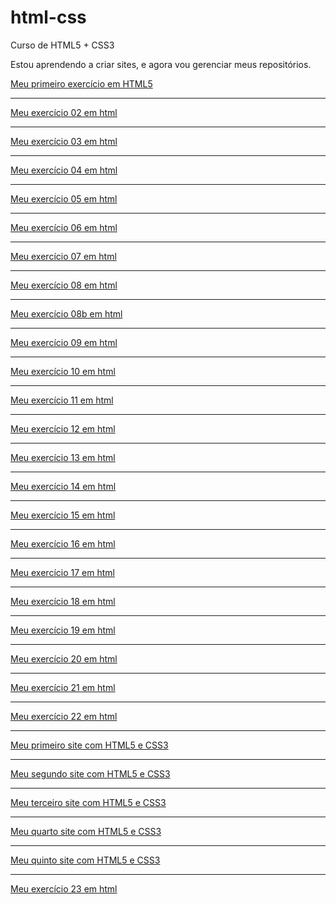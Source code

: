 # html-css
 Curso de HTML5 + CSS3

Estou aprendendo a criar sites, e agora vou gerenciar meus repositórios.

<a href="https://augustomedeiros13.github.io/html-css/exercícios/ex001/" target="_blank" rel="external">Meu primeiro exercício em HTML5</a>
<hr>
<a href="https://augustomedeiros13.github.io/html-css/exercícios/ex002/" target="_blank" rel="external">Meu exercício 02 em html</a>
<hr>
<a href="https://augustomedeiros13.github.io/html-css/exercícios/ex003/" target="_blank" rel="external">Meu exercício 03 em html</a>
<hr>
<a href="https://augustomedeiros13.github.io/html-css/exercícios/ex004/" target="_blank" rel="external">Meu exercício 04 em html</a>
<hr>
<a href="https://augustomedeiros13.github.io/html-css/exercícios/ex005/" target="_blank" rel="external">Meu exercício 05 em html</a>
<hr>
<a href="https://augustomedeiros13.github.io/html-css/exercícios/ex006/" target="_blank" rel="external">Meu exercício 06 em html</a>
<hr>
<a href="https://augustomedeiros13.github.io/html-css/exercícios/ex007/html4.html" target="_blank" rel="external">Meu exercício 07 em html</a>
<hr>
<a href="https://augustomedeiros13.github.io/html-css/exercícios/ex008/" target="_blank" rel="external">Meu exercício 08 em html</a>
<hr>
<a href="https://augustomedeiros13.github.io/html-css/exercícios/ex008b/" target="_blank" rel="external">Meu exercício 08b em html</a>
<hr>
<a href="https://augustomedeiros13.github.io/html-css/exercícios/ex009/" target="_blank" rel="external">Meu exercício 09 em html</a>
<hr>
<a href="https://augustomedeiros13.github.io/html-css/exercícios/ex010/" target="_blank" rel="external">Meu exercício 10 em html</a>
<hr>
<a href="https://augustomedeiros13.github.io/html-css/exerc%C3%ADcios/ex011/ex011.html" target="_blank" rel="external">Meu exercício 11 em html</a>
<hr>
<a href="https://augustomedeiros13.github.io/html-css/exerc%C3%ADcios/ex012/ex012.html" target="_blank" rel="external">Meu exercício 12 em html</a>
<hr>
<a href="https://augustomedeiros13.github.io/html-css/exerc%C3%ADcios/ex013/ex013.html" target="_blank" rel="external">Meu exercício 13 em html</a>
<hr>
<a href="https://augustomedeiros13.github.io/html-css/exerc%C3%ADcios/ex014/ex014.html" target="_blank" rel="external">Meu exercício 14 em html</a>
<hr>
<a href="https://augustomedeiros13.github.io/html-css/exerc%C3%ADcios/ex015/ex015.html" target="_blank" rel="external">Meu exercício 15 em html</a>
<hr>
<a href="https://augustomedeiros13.github.io/html-css/exerc%C3%ADcios/ex016/ex016.html" target="_blank" rel="external">Meu exercício 16 em html</a>
<hr>
<a href="https://augustomedeiros13.github.io/html-css/exerc%C3%ADcios/ex017/ex017.html" target="_blank" rel="external">Meu exercício 17 em html</a>
<hr>
<a href="https://augustomedeiros13.github.io/html-css/exercícios/ex018/fontes01.html" target="_blank" rel="external">Meu exercício 18 em html</a>
<hr>
<a href="https://augustomedeiros13.github.io/html-css/exerc%C3%ADcios/ex019/seletor01.html" target="_blank" rel="external">Meu exercício 19 em html</a>
<hr>
<a href="https://augustomedeiros13.github.io/html-css/exerc%C3%ADcios/ex020/ex020.html" target="_blank" rel="external">Meu exercício 20 em html</a>
<hr>
<a href="https://augustomedeiros13.github.io/html-css/exerc%C3%ADcios/ex021/caixa02.html" target="_blank" rel="external">Meu exercício 21 em html</a>
<hr>
<a href="https://augustomedeiros13.github.io/html-css/exerc%C3%ADcios/ex022/fundo001.html" target="_blank" rel="external">Meu exercício 22 em html</a>
<hr>
<a href="https://augustomedeiros13.github.io/html-css/desafios/desafio01/desafio01.html" target="_blank" rel="external">Meu primeiro site com HTML5 e CSS3</a>
<hr>
<a href="https://augustomedeiros13.github.io/html-css/desafios/desafio02/desafio02.html" target="_blank" rel="external">Meu segundo site com HTML5 e CSS3</a>
<hr>
<a href="https://augustomedeiros13.github.io/html-css/desafios/desafio03/desafio03.html" target="_blank" rel="external">Meu terceiro site com HTML5 e CSS3</a>
<hr>
<a href="https://augustomedeiros13.github.io/html-css/desafios/desafio04/android.html" target="_blank" rel="external">Meu quarto site com HTML5 e CSS3</a>
<hr>
<a href="https://augustomedeiros13.github.io/html-css/desafios/desafio05/cordel-moderno.html" target="_blank" rel="external">Meu quinto site com HTML5 e CSS3</a>
<hr>
<a href="" target="_blank" rel="external">Meu exercício 23 em html</a>